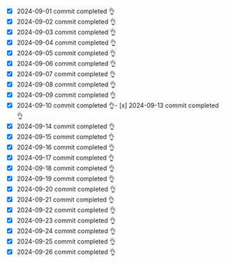 - [x] 2024-09-01 commit completed 👌
- [x] 2024-09-02 commit completed 👌
- [x] 2024-09-03 commit completed 👌
- [x] 2024-09-04 commit completed 👌
- [x] 2024-09-05 commit completed 👌
- [x] 2024-09-06 commit completed 👌
- [x] 2024-09-07 commit completed 👌
- [x] 2024-09-08 commit completed 👌
- [x] 2024-09-09 commit completed 👌
- [x] 2024-09-10 commit completed 👌- [x] 2024-09-13 commit completed 👌
- [x] 2024-09-14 commit completed 👌
- [x] 2024-09-15 commit completed 👌
- [x] 2024-09-16 commit completed 👌
- [x] 2024-09-17 commit completed 👌
- [x] 2024-09-18 commit completed 👌
- [x] 2024-09-19 commit completed 👌
- [x] 2024-09-20 commit completed 👌
- [x] 2024-09-21 commit completed 👌
- [x] 2024-09-22 commit completed 👌
- [x] 2024-09-23 commit completed 👌
- [x] 2024-09-24 commit completed 👌
- [x] 2024-09-25 commit completed 👌
- [x] 2024-09-26 commit completed 👌

